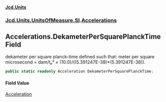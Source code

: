 #### [Jcd.Units](index.md 'index')
### [Jcd.Units.UnitsOfMeasure.SI](Jcd.Units.UnitsOfMeasure.SI.md 'Jcd.Units.UnitsOfMeasure.SI').[Accelerations](Accelerations.md 'Jcd.Units.UnitsOfMeasure.SI.Accelerations')

## Accelerations.DekameterPerSquarePlanckTime Field

dekameter per square planck-time defined such that: meter per square microsecond = dam/tₚ² ×
(10.0)/((5.391247E-38)*(5.391247E-38)).

```csharp
public static readonly Acceleration DekameterPerSquarePlanckTime;
```

#### Field Value
[Acceleration](Acceleration.md 'Jcd.Units.UnitTypes.Acceleration')